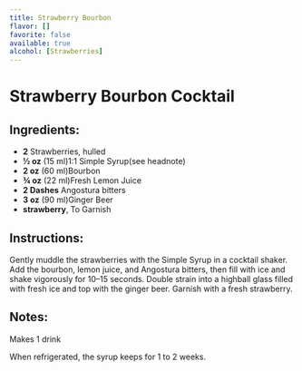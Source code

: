 ```yaml
---
title: Strawberry Bourbon
flavor: []
favorite: false
available: true
alcohol: [Strawberries]
---
```

# Strawberry Bourbon Cocktail

## Ingredients:
- **2** Strawberries, hulled
- **½ oz** (15 ml)1:1 Simple Syrup(see headnote)
- **2 oz** (60 ml)Bourbon
- **¾ oz** (22 ml)Fresh Lemon Juice
- **2 Dashes** Angostura bitters
- **3 oz** (90 ml)Ginger Beer
- **strawberry**, To Garnish

## Instructions:
Gently muddle the strawberries with the Simple Syrup in a cocktail shaker. Add the bourbon, lemon juice, and Angostura bitters, then fill with ice and shake vigorously for 10–15 seconds. Double strain into a highball glass filled with fresh ice and top with the ginger beer. Garnish with a fresh strawberry.

## Notes:
Makes 1 drink

When refrigerated, the syrup keeps for 1 to 2 weeks.





